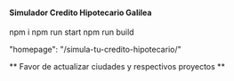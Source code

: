 #### Simulador Credito Hipotecario Galilea

npm i
npm run start
npm run build

"homepage": "/simula-tu-credito-hipotecario/"

** Favor de actualizar ciudades y respectivos proyectos **
